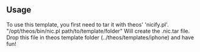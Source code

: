 ## Usage

To use this template, you first need to tar it with theos' 'nicify.pl'.
"/opt/theos/bin/nic.pl path/to/template/folder" Will create the .nic.tar file. Drop this file in theos template folder (../theos/templates/iphone) and have fun!